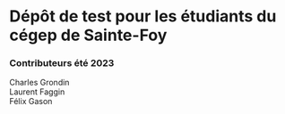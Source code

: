 # Dépôt de test pour les étudiants du cégep de Sainte-Foy

### Contributeurs été 2023
Charles Grondin  
Laurent Faggin  
Félix Gason

